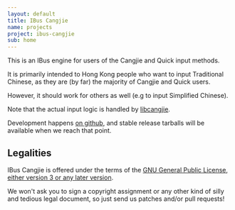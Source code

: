 ```yaml
---
layout: default
title: IBus Cangjie
name: projects
project: ibus-cangjie
sub: home
---
```


This is an IBus engine for users of the Cangjie and Quick input methods.

It is primarily intended to Hong Kong people who want to input Traditional
Chinese, as they are (by far) the majority of Cangjie and Quick users.

However, it should work for others as well (e.g to input Simplified Chinese).

Note that the actual input logic is handled by
[libcangjie](https://github.com/Cangjians/libcangjie).

Development happens [on github](https://github.com/Cangjians/ibus-cangjie),
and stable release tarballs will be available when we reach that point.

## Legalities

IBus Cangjie is offered under the terms of the
[GNU General Public License, either version 3 or any later version](http://www.gnu.org/licenses/lgpl.html).

We won't ask you to sign a copyright assignment or any other kind of silly and
tedious legal document, so just send us patches and/or pull requests!

